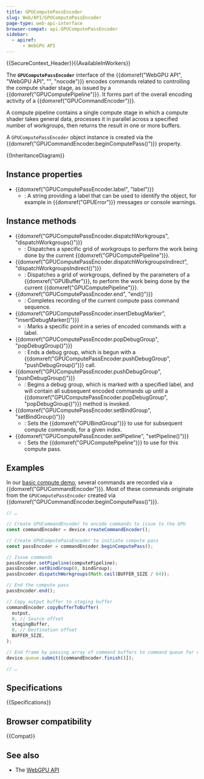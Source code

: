 ```yaml
---
title: GPUComputePassEncoder
slug: Web/API/GPUComputePassEncoder
page-type: web-api-interface
browser-compat: api.GPUComputePassEncoder
sidebar:
  - apiref:
      - WebGPU API
---
```


{{SecureContext_Header}}{{AvailableInWorkers}}

The **`GPUComputePassEncoder`** interface of the {{domxref("WebGPU API", "WebGPU API", "", "nocode")}} encodes commands related to controlling the compute shader stage, as issued by a {{domxref("GPUComputePipeline")}}. It forms part of the overall encoding activity of a {{domxref("GPUCommandEncoder")}}.

A compute pipeline contains a single compute stage in which a compute shader takes general data, processes it in parallel across a specified number of workgroups, then returns the result in one or more buffers.

A `GPUComputePassEncoder` object instance is created via the {{domxref("GPUCommandEncoder.beginComputePass()")}} property.

{{InheritanceDiagram}}

## Instance properties

- {{domxref("GPUComputePassEncoder.label", "label")}}
  - : A string providing a label that can be used to identify the object, for example in {{domxref("GPUError")}} messages or console warnings.

## Instance methods

- {{domxref("GPUComputePassEncoder.dispatchWorkgroups", "dispatchWorkgroups()")}}
  - : Dispatches a specific grid of workgroups to perform the work being done by the current {{domxref("GPUComputePipeline")}}.
- {{domxref("GPUComputePassEncoder.dispatchWorkgroupsIndirect", "dispatchWorkgroupsIndirect()")}}
  - : Dispatches a grid of workgroups, defined by the parameters of a {{domxref("GPUBuffer")}}, to perform the work being done by the current {{domxref("GPUComputePipeline")}}.
- {{domxref("GPUComputePassEncoder.end", "end()")}}
  - : Completes recording of the current compute pass command sequence.
- {{domxref("GPUComputePassEncoder.insertDebugMarker", "insertDebugMarker()")}}
  - : Marks a specific point in a series of encoded commands with a label.
- {{domxref("GPUComputePassEncoder.popDebugGroup", "popDebugGroup()")}}
  - : Ends a debug group, which is begun with a {{domxref("GPUComputePassEncoder.pushDebugGroup", "pushDebugGroup()")}} call.
- {{domxref("GPUComputePassEncoder.pushDebugGroup", "pushDebugGroup()")}}
  - : Begins a debug group, which is marked with a specified label, and will contain all subsequent encoded commands up until a {{domxref("GPUComputePassEncoder.popDebugGroup", "popDebugGroup()")}} method is invoked.
- {{domxref("GPUComputePassEncoder.setBindGroup", "setBindGroup()")}}
  - : Sets the {{domxref("GPUBindGroup")}} to use for subsequent compute commands, for a given index.
- {{domxref("GPUComputePassEncoder.setPipeline", "setPipeline()")}}
  - : Sets the {{domxref("GPUComputePipeline")}} to use for this compute pass.

## Examples

In our [basic compute demo](https://mdn.github.io/dom-examples/webgpu-compute-demo/), several commands are recorded via a {{domxref("GPUCommandEncoder")}}. Most of these commands originate from the `GPUComputePassEncoder` created via {{domxref("GPUCommandEncoder.beginComputePass()")}}.

```js
// …

// Create GPUCommandEncoder to encode commands to issue to the GPU
const commandEncoder = device.createCommandEncoder();

// Create GPUComputePassEncoder to initiate compute pass
const passEncoder = commandEncoder.beginComputePass();

// Issue commands
passEncoder.setPipeline(computePipeline);
passEncoder.setBindGroup(0, bindGroup);
passEncoder.dispatchWorkgroups(Math.ceil(BUFFER_SIZE / 64));

// End the compute pass
passEncoder.end();

// Copy output buffer to staging buffer
commandEncoder.copyBufferToBuffer(
  output,
  0, // Source offset
  stagingBuffer,
  0, // Destination offset
  BUFFER_SIZE,
);

// End frame by passing array of command buffers to command queue for execution
device.queue.submit([commandEncoder.finish()]);

// …
```

## Specifications

{{Specifications}}

## Browser compatibility

{{Compat}}

## See also

- The [WebGPU API](/en-US/docs/Web/API/WebGPU_API)
